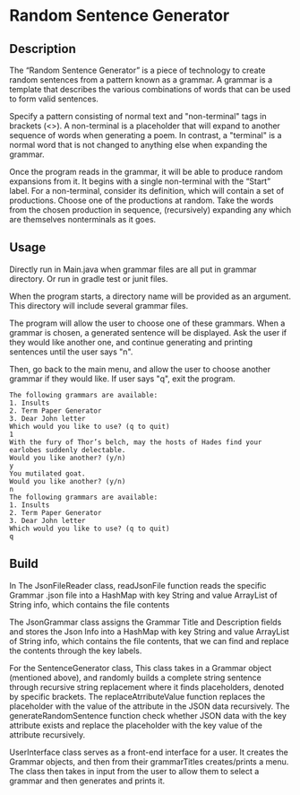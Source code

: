 # Random Sentence Generator

## Description

The “Random Sentence Generator” is a piece of technology to create random sentences from a pattern known as a grammar. A grammar is a template that describes the various combinations of words that can be used to form valid sentences.

Specify a pattern consisting of normal text and "non-terminal" tags in brackets (<>). A non-terminal is a placeholder that will expand to another sequence of words when generating a poem. In contrast, a "terminal" is a normal word that is not changed to anything else when expanding the grammar.

Once the program reads in the grammar, it will be able to produce random expansions from it. It begins with a single non-terminal with the “Start” label. For a non-terminal, consider its definition, which will contain a set of productions. Choose one of the productions at random. Take the words from the chosen production in sequence, (recursively) expanding any which are themselves nonterminals as it goes.

## Usage

Directly run in Main.java when grammar files are all put in grammar directory. Or run in gradle test or junit files.

When the program starts, a directory name will be provided as an argument. This directory will include several grammar files.

The program will allow the user to choose one of these grammars. When a grammar is chosen, a generated sentence will be displayed. Ask the user if they would like another one, and continue generating and printing sentences until the user says "n".

Then, go back to the main menu, and allow the user to choose another grammar if they would like. If user says "q", exit the program.

```
The following grammars are available:
1. Insults
2. Term Paper Generator
3. Dear John letter
Which would you like to use? (q to quit)
1
With the fury of Thor’s belch, may the hosts of Hades find your
earlobes suddenly delectable.
Would you like another? (y/n)
y
You mutilated goat.
Would you like another? (y/n)
n
The following grammars are available:
1. Insults
2. Term Paper Generator
3. Dear John letter
Which would you like to use? (q to quit)
q
```

## Build 

In The JsonFileReader class, readJsonFile function reads the specific Grammar .json file into a HashMap with key String and value ArrayList of String info, which contains the file contents

The JsonGrammar class assigns the Grammar Title and Description fields and stores the Json Info into a HashMap with key String and value ArrayList of String info, which contains the file contents, that we can find and replace the contents through the key labels.

For the SentenceGenerator class, This class takes in a Grammar object (mentioned above), and randomly builds a complete string sentence through recursive string replacement where it finds placeholders, denoted by specific brackets. The replaceAtrributeValue function replaces the placeholder with the value of the attribute in the JSON data recursively. The generateRandomSentence function check whether JSON data with the key attribute exists and replace the placeholder with the key value of the attribute recursively.

UserInterface class serves as a front-end interface for a user. It creates the Grammar objects, and then from their grammarTitles creates/prints a menu. The class then takes in input from the user to allow them to select a grammar and then generates and prints it.